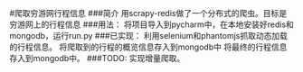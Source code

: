 #爬取穷游网行程信息
###简介
用scrapy-redis做了一个分布式的爬虫。目标是穷游网上的行程信息
###用法：
将项目导入到pycharm中，在本地安装好redis和mongodb，运行run.py
###已实现：
利用selenium和phantomjs抓取动态加载的行程信息。
将爬取到的行程的概览信息存入到mongodb中
将最终的行程信息存入到mongodb中。
###TODO:
实现增量爬取。
